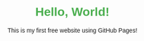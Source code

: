 
<html>
<head>
  <title>My First Website</title>
  <style>
    body { font-family: Arial; text-align: center; padding: 50px; }
    h1 { color: #4CAF50; }
  </style>
</head>
<body>
  <h1>Hello, World!</h1>
  <p>This is my first free website using GitHub Pages!</p>
</body>
</html>

